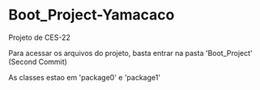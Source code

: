 # Boot_Project-Yamacaco

Projeto de CES-22

Para acessar os arquivos do projeto, basta entrar na pasta 'Boot_Project' (Second Commit)

As classes estao em 'package0' e 'package1'
